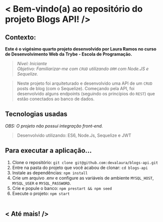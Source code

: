 # < Bem-vindo(a) ao repositório do projeto Blogs API! />

## Contexto:

**Este é o vigésimo quarto projeto desenvolvido por Laura Ramos no curso de Desenvolvimento Web da Trybe - Escola de Programação.**

> *Nível: Iniciante*<br/>
> *Objetivo: Familiarizar-me com `CRUD` utilizando `ORM` com Node.JS e Sequelize.*

> Neste projeto foi arquiteturado e desenvolvido uma API de um `CRUD` posts de blog (com o Sequelize). Começando pela API, foi desenvolvido alguns endpoints (seguindo os princípios do `REST`) que estão conectados ao banco de dados.

## Tecnologias usadas

*OBS: O projeto não possui integração front-end.*

> Desenvolvido utilizando: ES6, Node.Js, Sequelize e JWT

## Para executar a aplicação...

  1. Clone o repositório: `git clone git@github.com:devalaura/blogs-api.git`
  2. Entre na pasta do projeto que você acabou de clonar: `cd blogs-api`
  3. Instale as dependências: `npm install`
  4. Crie um arquivo .env e configure as variáveis de ambiente `MYSQL_HOST`, `MYSQL_USER` e `MYSQL_PASSWORD`.
  5. Crie e popule o banco: `npm prestart && npm seed`
  6. Execute o projeto: `npm start`
<br/><br/>
## < Até mais! />
